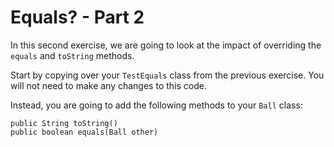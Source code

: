 # Equals? - Part 2
In this second exercise, we are going to look at the impact of overriding the `equals` and `toString` methods.

Start by copying over your `TestEquals` class from the previous exercise. You will not need to make any changes to this code.

Instead, you are going to add the following methods to your `Ball` class:
```
public String toString()
public boolean equals(Ball other)
```

